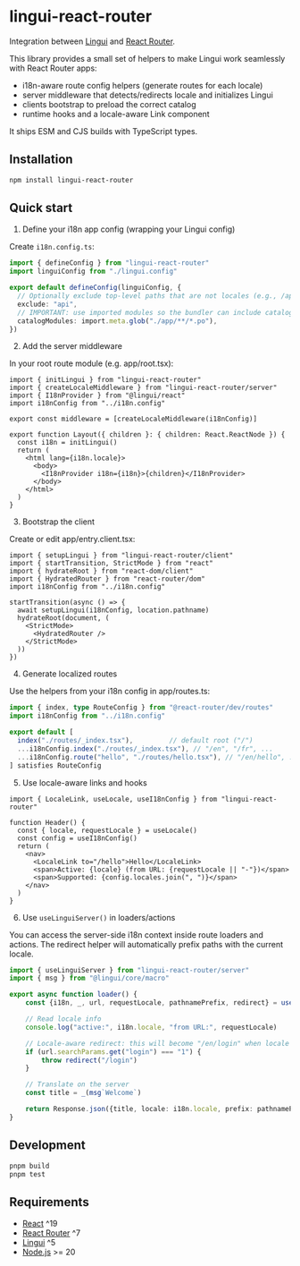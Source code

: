 # lingui-react-router

Integration between [Lingui](https://lingui.dev/) and [React Router](https://reactrouter.com/).

This library provides a small set of helpers to make Lingui work seamlessly with React Router apps:
- i18n-aware route config helpers (generate routes for each locale)
- server middleware that detects/redirects locale and initializes Lingui
- clients bootstrap to preload the correct catalog
- runtime hooks and a locale-aware Link component

It ships ESM and CJS builds with TypeScript types.

## Installation

```bash
npm install lingui-react-router
```

## Quick start

1) Define your i18n app config (wrapping your Lingui config)

Create `i18n.config.ts`:

```ts
import { defineConfig } from "lingui-react-router"
import linguiConfig from "./lingui.config"

export default defineConfig(linguiConfig, {
  // Optionally exclude top-level paths that are not locales (e.g., /api)
  exclude: "api",
  // IMPORTANT: use imported modules so the bundler can include catalogs
  catalogModules: import.meta.glob("./app/**/*.po"),
})
```

2) Add the server middleware

In your root route module (e.g. app/root.tsx):

```tsx
import { initLingui } from "lingui-react-router"
import { createLocaleMiddleware } from "lingui-react-router/server"
import { I18nProvider } from "@lingui/react"
import i18nConfig from "../i18n.config"

export const middleware = [createLocaleMiddleware(i18nConfig)]

export function Layout({ children }: { children: React.ReactNode }) {
  const i18n = initLingui()
  return (
    <html lang={i18n.locale}>
      <body>
        <I18nProvider i18n={i18n}>{children}</I18nProvider>
      </body>
    </html>
  )
}
```

3) Bootstrap the client

Create or edit app/entry.client.tsx:

```tsx
import { setupLingui } from "lingui-react-router/client"
import { startTransition, StrictMode } from "react"
import { hydrateRoot } from "react-dom/client"
import { HydratedRouter } from "react-router/dom"
import i18nConfig from "../i18n.config"

startTransition(async () => {
  await setupLingui(i18nConfig, location.pathname)
  hydrateRoot(document, (
    <StrictMode>
      <HydratedRouter />
    </StrictMode>
  ))
})
```

4) Generate localized routes

Use the helpers from your i18n config in app/routes.ts:

```ts
import { index, type RouteConfig } from "@react-router/dev/routes"
import i18nConfig from "../i18n.config"

export default [
  index("./routes/_index.tsx"),         // default root ("/")
  ...i18nConfig.index("./routes/_index.tsx"), // "/en", "/fr", ...
  ...i18nConfig.route("hello", "./routes/hello.tsx"), // "/en/hello", ...
] satisfies RouteConfig
```

5) Use locale-aware links and hooks

```tsx
import { LocaleLink, useLocale, useI18nConfig } from "lingui-react-router"

function Header() {
  const { locale, requestLocale } = useLocale()
  const config = useI18nConfig()
  return (
    <nav>
      <LocaleLink to="/hello">Hello</LocaleLink>
      <span>Active: {locale} (from URL: {requestLocale || "-"})</span>
      <span>Supported: {config.locales.join(", ")}</span>
    </nav>
  )
}
```

6) Use `useLinguiServer()` in loaders/actions

You can access the server-side i18n context inside route loaders and actions.
The redirect helper will automatically prefix paths with the current locale.

```ts
import { useLinguiServer } from "lingui-react-router/server"
import { msg } from "@lingui/core/macro"

export async function loader() {
    const {i18n, _, url, requestLocale, pathnamePrefix, redirect} = useLinguiServer()

    // Read locale info
    console.log("active:", i18n.locale, "from URL:", requestLocale)

    // Locale-aware redirect: this will become "/en/login" when locale is "en"
    if (url.searchParams.get("login") === "1") {
        throw redirect("/login")
    }

    // Translate on the server
    const title = _(msg`Welcome`)

    return Response.json({title, locale: i18n.locale, prefix: pathnamePrefix})
}
```

## Development

```bash
pnpm build
pnpm test
```

## Requirements

- [React](https://react.dev/) ^19
- [React Router](https://reactrouter.com/) ^7
- [Lingui](https://lingui.dev/) ^5
- [Node.js](https://nodejs.org/) >= 20
